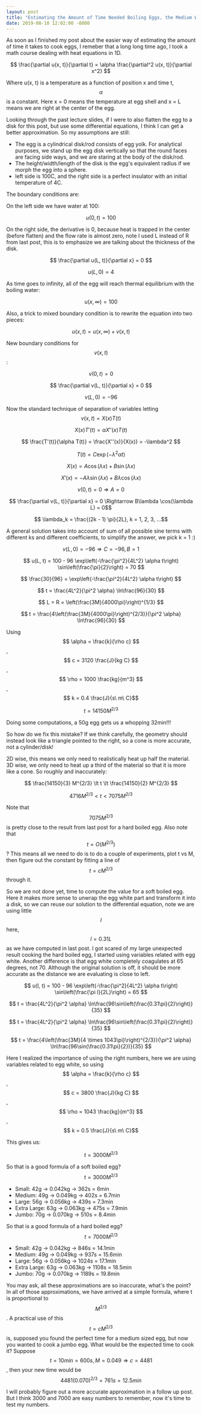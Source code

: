 ```yaml
---
layout: post
title: "Estimating the Amount of Time Needed Boiling Eggs, the Medium Way"
date: 2019-08-10 12:02:00 -0800
---
```


As soon as I finished my post about the easier way of estimating the amount of
time it takes to cook eggs, I remeber that a long long time ago, I took a math course dealing with
heat equations in 1D.

$$ \frac{\partial u(x, t)}{\partial t} = \alpha \frac{\partial^2 u(x, t)}{\partial x^2} $$

Where u(x, t) is a temperature as a function of position x and time t, $$
\alpha $$ is a constant. Here x = 0 means the temperature at egg shell and x =
L means we are right at the center of the egg.

Looking through the past lecture slides, if I were to also flatten the egg to a
disk for this post, but use some differential equations, I think I can get a better approximation. So my assumptions are still:

- The egg is a cylindrical disk/rod consists of egg yolk. For analytical
    purposes, we stand up the egg disk vertically so that the round faces are
    facing side ways, and we are staring at the body of the disk/rod.
- The height/width/length of the disk is the egg's equivalent radius if we
    morph the egg into a sphere.
- left side is 100C, and the right side is a perfect insulator with an initial
    temperature of 4C.

The boundary conditions are:

On the left side we have water at 100:

$$ u(0, t) = 100 $$

On the right side, the derivative is 0, because heat is trapped in the center (before flatten) and the flow rate is almost zero,
note I used L instead of R from last post, this is to emphasize we are talking about the
thickness of the disk.

$$ \frac{\partial u(L, t)}{\partial x} = 0 $$

$$ u(L, 0) = 4 $$

As time goes to infinity, all of the egg will reach thermal equilibrium with
the boiling water:

$$ u(x, \infty) = 100 $$

Also, a trick to mixed boundary condition is to rewrite the equation into two
pieces:

$$ u(x, t) = u(x, \infty) + v(x, t) $$

New boundary conditions for $$ v(x, t) $$:

$$ v(0, t) = 0 $$

$$ \frac{\partial v(L, t)}{\partial x} = 0 $$

$$ v(L, 0) = -96 $$

Now the standard technique of separation of variables letting $$ v(x, t) = X(x)T(t) $$

$$ X(x)T'(t) = \alpha X''(x)T(t) $$

$$ \frac{T'(t)}{\alpha T(t)} = \frac{X''(x)}{X(x)} = -\lambda^2 $$

$$ T(t) = C \exp(-\lambda^2 \alpha t)$$

$$ X(x) = A \cos(\lambda x) + B \sin(\lambda x)$$

$$ X'(x) = -A\lambda \sin(\lambda x) + B\lambda \cos(\lambda x)$$

$$ v(0, t) = 0 \Rightarrow A = 0$$

$$ \frac{\partial v(L, t)}{\partial x} = 0 \Rightarrow  B\lambda \cos(\lambda L) = 0$$

$$ \lambda_k = \frac{(2k - 1) \pi}{2L}, k = 1, 2, 3, ...$$

A general solution takes into account of sum of all possible sine terms with
different ks and different coefficients, to simplify the answer, we pick k = 1 :)

$$ v(L, 0) = -96 \Rightarrow C = -96, B = 1$$

$$ u(L, t) = 100 - 96 \exp\left(-\frac{\pi^2}{4L^2} \alpha t\right) \sin\left(\frac{\pi}{2}\right) = 70 $$

$$ \frac{30}{96} =  \exp\left(-\frac{\pi^2}{4L^2} \alpha t\right) $$

$$ t = \frac{4L^2}{\pi^2 \alpha} \ln\frac{96}{30} $$

$$ L = R = \left(\frac{3M}{4000\pi}\right)^{1/3} $$

$$ t = \frac{4\left(\frac{3M}{4000\pi}\right)^{2/3}}{\pi^2 \alpha} \ln\frac{96}{30} $$

Using $$ \alpha = \frac{k}{\rho c} $$, $$ c = 3120 \frac{J}{kg C} $$, $$ \rho =
1000 \frac{kg}{m^3} $$, $$ k = 0.4 \frac{J}{s\ m\ C}$$

$$ t = 14150 M^{2/3} $$

Doing some computations, a 50g egg gets us a whopping 32min!!!

So how do we fix this mistake? If we think carefully, the geometry should instead look like a triangle pointed to the right, so a cone is more accurate, not a cylinder/disk!

2D wise, this means we only need to realistically heat up half the material. 3D wise, we only
need to heat up a third of the material so that it is more like a cone. So roughly and inaccurately:

$$ \frac{14150}{3} M^{2/3} \lt t \lt \frac{14150}{2} M^{2/3} $$

$$ 4716 M^{2/3} \lt t \lt 7075 M^{2/3} $$

Note that $$ 7075 M^{2/3} $$ is pretty close to the result from last post for a
hard boiled egg. Also note that $$ t = O(M^{2/3}) $$? This means all we need to
do is to do a couple of experiments, plot t vs M, then figure out the constant by
fitting a line of $$ t = cM^{2/3} $$ through it.

So we are not done yet, time to compute the value for a soft boiled egg.
Here it makes more sense to unwrap the egg white part and transform it into a disk, so
we can reuse our solution to the differential equation, note we are using little $$ l $$ here, $$ l = 0.31L $$ as we have computed in last post.
I got scared of my large unexpected result cooking the hard boiled egg, I
started using variables related with egg white. Another difference is that egg white completely
coagulates at 65 degrees, not 70. Although the original solution is off, it should be
more accurate as the distance we are evaluating is close to left.

$$ u(l, t) = 100 - 96 \exp\left(-\frac{\pi^2}{4L^2} \alpha t\right) \sin\left(\frac{\pi l}{2L}\right) = 65 $$

$$ t = \frac{4L^2}{\pi^2 \alpha} \ln\frac{96\sin\left(\frac{0.31\pi}{2}\right)}{35} $$

$$ t = \frac{4L^2}{\pi^2 \alpha} \ln\frac{96\sin\left(\frac{0.31\pi}{2}\right)}{35} $$

$$ t = \frac{4\left(\frac{3M}{4 \times 1043\pi}\right)^{2/3}}{\pi^2 \alpha} \ln\frac{96\sin(\frac{0.31\pi}{2})}{35} $$

Here I realized the importance of using the right numbers, here we are using variables related to
egg white, so using $$ \alpha = \frac{k}{\rho c} $$, $$ c = 3800 \frac{J}{kg C} $$, $$ \rho = 
1043 \frac{kg}{m^3} $$, $$ k = 0.5 \frac{J}{s\ m\ C}$$

This gives us:

$$ t = 3000 M^{2/3} $$

So that is a good formula of a soft boiled egg?
$$ t = 3000 M^{2/3} $$
- Small: 42g -> 0.042kg -> 362s = 6min 
- Medium: 49g -> 0.049kg -> 402s = 6.7min 
- Large: 56g -> 0.056kg -> 439s = 7.3min 
- Extra Large: 63g -> 0.063kg -> 475s = 7.9min 
- Jumbo: 70g -> 0.070kg -> 510s = 8.4min 

So that is a good formula of a hard boiled egg?
$$ t = 7000 M^{2/3} $$
- Small: 42g -> 0.042kg -> 846s  = 14.1min
- Medium: 49g -> 0.049kg -> 937s = 15.6min
- Large: 56g -> 0.056kg -> 1024s = 17.1min
- Extra Large: 63g -> 0.063kg -> 1108s = 18.5min
- Jumbo: 70g -> 0.070kg -> 1189s = 19.8min 

You may ask, all these approximations are so inaccurate, what's the point?
In all of those approximations, we have arrived at a simple formula, where
t is proportional to $$ M^{2/3} $$.
A practical use of this $$ t = c M^{2/3} $$ is, supposed you found the
perfect time for a medium sized egg, but now you wanted to cook a jumbo egg. What
would be the expected time to cook it?
Suppose $$ t = 10min = 600s, M = 0.049 \Rightarrow c = 4481 $$,
then your new time would be $$ 4481 (0.070)^{2/3} = 761s = 12.5min$$

I will probably figure out a more accurate approximation in a follow up post.
But I think 3000 and 7000 are easy numbers to remember, now it's time to test
my numbers.
